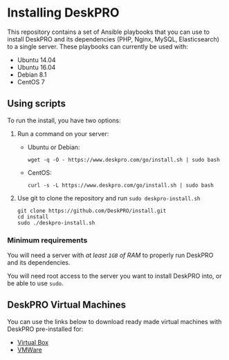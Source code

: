 # Installing DeskPRO

This repository contains a set of Ansible playbooks that you can use to install
DeskPRO and its dependencies (PHP, Nginx, MySQL, Elasticsearch) to a single server. These
playbooks can currently be used with:

* Ubuntu 14.04
* Ubuntu 16.04
* Debian 8.1
* CentOS 7

## Using scripts

To run the install, you have two options:

1. Run a command on your server:
    - Ubuntu or Debian:

      ```
      wget -q -O - https://www.deskpro.com/go/install.sh | sudo bash
      ```
    - CentOS:

      ```
      curl -s -L https://www.deskpro.com/go/install.sh | sudo bash
      ```
2. Use git to clone the repository and run `sudo deskpro-install.sh`

    ```
    git clone https://github.com/DeskPRO/install.git
    cd install
    sudo ./deskpro-install.sh
    ```

### Minimum requirements

You will need a server with *at least `1GB` of RAM* to properly run DeskPRO and
its dependencies.

You will need root access to the server you want to install DeskPRO into, or be
able to use `sudo`.

## DeskPRO Virtual Machines

You can use the links below to download ready made virtual machines with
DeskPRO pre-installed for:

- [Virtual Box](https://s3.eu-central-1.amazonaws.com/deskpro/DeskPRO-Helpdesk-VirtualBox.ova)
- [VMWare](https://s3.eu-central-1.amazonaws.com/deskpro/DeskPRO-Helpdesk-VMWare.zip)
